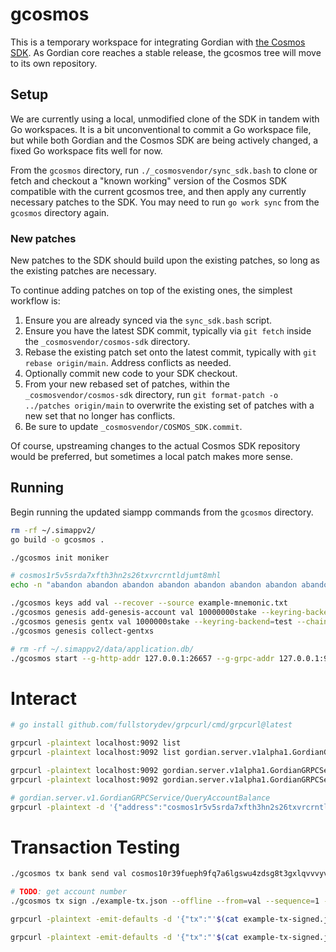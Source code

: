 # gcosmos

This is a temporary workspace for integrating Gordian with [the Cosmos SDK](https://github.com/cosmos/cosmos-sdk).
As Gordian core reaches a stable release, the gcosmos tree will move to its own repository.

## Setup

We are currently using a local, unmodified clone of the SDK in tandem with Go workspaces.
It is a bit unconventional to commit a Go workspace file, but while both Gordian and the Cosmos SDK
are being actively changed, a fixed Go workspace fits well for now.

From the `gcosmos` directory, run `./_cosmosvendor/sync_sdk.bash` to clone or fetch and checkout
a "known working" version of the Cosmos SDK compatible with the current gcosmos tree,
and then apply any currently necessary patches to the SDK.
You may need to run `go work sync` from the `gcosmos` directory again.

### New patches

New patches to the SDK should build upon the existing patches,
so long as the existing patches are necessary.

To continue adding patches on top of the existing ones,
the simplest workflow is:

1. Ensure you are already synced via the `sync_sdk.bash` script.
2. Ensure you have the latest SDK commit, typically via `git fetch` inside the `_cosmosvendor/cosmos-sdk` directory.
3. Rebase the existing patch set onto the latest commit, typically with `git rebase origin/main`. Address conflicts as needed.
4. Optionally commit new code to your SDK checkout.
4. From your new rebased set of patches, within the `_cosmosvendor/cosmos-sdk` directory,
   run `git format-patch -o ../patches origin/main` to overwrite the existing set of patches with a new set that no longer has conflicts.
5. Be sure to update `_cosmosvendor/COSMOS_SDK.commit`.

Of course, upstreaming changes to the actual Cosmos SDK repository would be preferred,
but sometimes a local patch makes more sense.

## Running

Begin running the updated siampp commands from the `gcosmos` directory.

```bash
rm -rf ~/.simappv2/
go build -o gcosmos .

./gcosmos init moniker

# cosmos1r5v5srda7xfth3hn2s26txvrcrntldjumt8mhl
echo -n "abandon abandon abandon abandon abandon abandon abandon abandon abandon abandon abandon abandon abandon abandon abandon abandon abandon abandon abandon abandon abandon abandon abandon art" > example-mnemonic.txt

./gcosmos keys add val --recover --source example-mnemonic.txt
./gcosmos genesis add-genesis-account val 10000000stake --keyring-backend=test
./gcosmos genesis gentx val 1000000stake --keyring-backend=test --chain-id=gcosmos
./gcosmos genesis collect-gentxs

# rm -rf ~/.simappv2/data/application.db/
./gcosmos start --g-http-addr 127.0.0.1:26657 --g-grpc-addr 127.0.0.1:9092
```

# Interact
```bash
# go install github.com/fullstorydev/grpcurl/cmd/grpcurl@latest

grpcurl -plaintext localhost:9092 list
grpcurl -plaintext localhost:9092 list gordian.server.v1alpha1.GordianGRPCService

grpcurl -plaintext localhost:9092 gordian.server.v1alpha1.GordianGRPCService/GetBlocksWatermark
grpcurl -plaintext localhost:9092 gordian.server.v1alpha1.GordianGRPCService/GetValidators

# gordian.server.v1.GordianGRPCService/QueryAccountBalance
grpcurl -plaintext -d '{"address":"cosmos1r5v5srda7xfth3hn2s26txvrcrntldjumt8mhl","denom":"stake"}' localhost:9092 server.GordianGRPC/QueryAccountBalance
```

# Transaction Testing
```bash
./gcosmos tx bank send val cosmos10r39fueph9fq7a6lgswu4zdsg8t3gxlqvvvyvn 1stake --chain-id=TODO:TEMPORARY_CHAIN_ID --generate-only > example-tx.json

# TODO: get account number
./gcosmos tx sign ./example-tx.json --offline --from=val --sequence=1 --account-number=1 --chain-id=TODO:TEMPORARY_CHAIN_ID --keyring-backend=test > example-tx-signed.json

grpcurl -plaintext -emit-defaults -d '{"tx":"'$(cat example-tx-signed.json | base64 -w 0)'"}' localhost:9092 server.GordianGRPC/SimulateTransaction

grpcurl -plaintext -emit-defaults -d '{"tx":"'$(cat example-tx-signed.json | base64 -w 0)'"}' localhost:9092 server.GordianGRPC/SubmitTransaction
```

